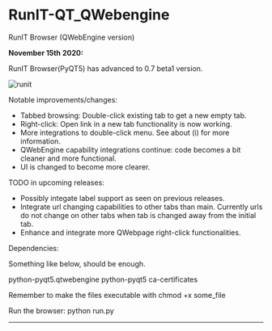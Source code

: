 # RunIT-QT_QWebengine
RunIT Browser (QWebEngine version)


<b>November 15th 2020:</b>

RunIT Browser(PyQT5) has advanced to 0.7 beta1 version.

![runit](https://user-images.githubusercontent.com/29865797/99185976-d0941080-2755-11eb-906a-7dcc022a0533.jpg)


Notable improvements/changes:

- Tabbed browsing: Double-click existing tab to get a new empty tab.
- Right-click: Open link in a new tab functionality is now working.
- More integrations to double-click menu. See about (i) for more information.
- QWebEngine capability integrations continue: code becomes a bit cleaner and more functional.
- UI is changed to become more clearer.

TODO in upcoming releases: 

- Possibly integate label support as seen on previous releases.
- Integrate url changing capabilities to other tabs than main. 
  Currently urls do not change on other tabs when tab is changed away from the initial tab.
- Enhance and integrate more QWebpage right-click functionalities.

	

Dependencies:

Something like below, should be enough.

python-pyqt5.qtwebengine python-pyqt5 ca-certificates




Remember to make the files executable with chmod +x some_file

Run the browser: python run.py 


_______________________________________
